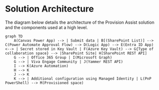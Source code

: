 # Solution Architecture

The diagram below details the architecture of the Provision Assist solution and the components used at a high level.

``` mermaid
graph TD
    A(Canvas Power App) --> | Submit data | B[(SharePoint List)] --> C(Power Automate Approval Flow) --> D(Logic App) --> E(Entra ID App) <--> | Secret stored in Key Vault | F(Azure Key Vault) --> G{Type of collaboration space} --> |SharePoint Site| H[SharePoint REST API] 
    G --> | Office 365 Group | I(Microsoft Graph)
    G --> | Viva Engage Community | J(Yammer REST API) 
    I --> K(Azure Automation)
    H --> K
    J --> K
    K --> | Additional configuration using Managed Identity | L(PnP PowerShell) --> M(Provisioned space)
``````